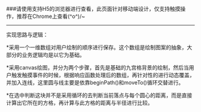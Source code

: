 ###请使用支持H5的浏览器进行查看，此页面针对移动端设计，仅支持触摸操作，推荐在Chrome上查看\(^o^)/~
<hr>

实现思路与逻辑：

*采用一个一维数组对用户绘制的顺序进行保存。这个数组是绘制图案的抽象，大部分的业务逻辑均是以它为基础。

*采用canvas绘图，并分为两个步骤，首先是基础的九宫格背景的绘制，然后当用户触发触摸事件的时候，根据响应函数处理后的数组，再针对性的进行动态覆盖，并加入连线，这里圆与线主要是依靠beginPath()和moveTo()循环交替进行。

*在选中判断这块并不是采用循环的去判断当前落点与每个圆心的距离，而是直接计算出它所在的方格，再计算与此方格的距离与半径进行比较。

